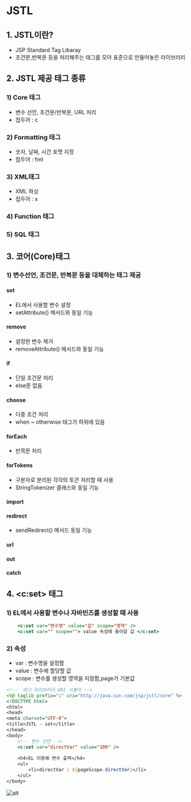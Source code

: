 JSTL
======

## 1. JSTL이란?

* JSP Standard Tag Libaray
* 조건문,반복문 등을 처리해주는 태그를 모아 표준으로 만들어놓은 라이브러리

## 2. JSTL 제공 태그 종류

### 1) Core 태그

* 변수 선언, 조건문/반복문, URL 처리
* 접두어 : c

### 2) Formatting 태그

* 숫자, 날짜, 시간 포맷 지정
* 접두어 : fmt

### 3) XML태그

* XML 파싱
* 접두어 : x

### 4) Function 태그

### 5) SQL 태그

## 3. 코어(Core)태그

### 1) 변수선언, 조건문, 반복문 등을 대체하는 태그 제공

#### set 

* EL에서 사용할 변수 설정
* setAttribute() 메서드와 동일 기능

#### remove

* 설정한 변수 제거
* removeAttribute() 메서드와 동일 기능

#### if

* 단일 조건문 처리
* else문 없음

#### choose

* 다중 조건 처리
* when ~ otherwise 태그가 하위에 있음

#### forEach

* 반목문 처리 

#### forTokens

* 구분자로 분리된 각각의 토큰 처리할 때 사용
* StringTokenizer 클래스와 동일 기능

#### import
#### redirect

* sendRedirect() 메서드 동일 기능

#### url
#### out
#### catch

## 4. <c:set> 태그

### 1) EL에서 사용할 변수나 자바빈즈를 생성할 때 사용

```jsp
    <c:set var="변수명" value="값" scope="영역" />
    <c:set var="" scope=""> value 속성에 들어갈 값 </c:set>
```

### 2) 속성

* var : 변수명을 설정함
* value : 변수에 할당할 값
* scope : 변수를 생성할 영역을 지정함,page가 기본값

```jsp
<!--  태그 라이브러리 URI 식별자 -->
<%@ taglib prefix="c" uri="http://java.sun.com/jsp/jstl/core" %>	
<!DOCTYPE html>
<html>
<head>
<meta charset="UTF-8">
<title>JSTL - set</title>
</head>
<body>
	<!-- 변수 선언 -->
	<c:set var="directVar" value="100" />
		
	<h4>EL 이용해 변수 출력</h4>
	<ul>
		<li>directVar : ${pageScope.directVar}</li>
	</ul>
</body>
```

![alt](/assets/images/post/jsp/116.png)

